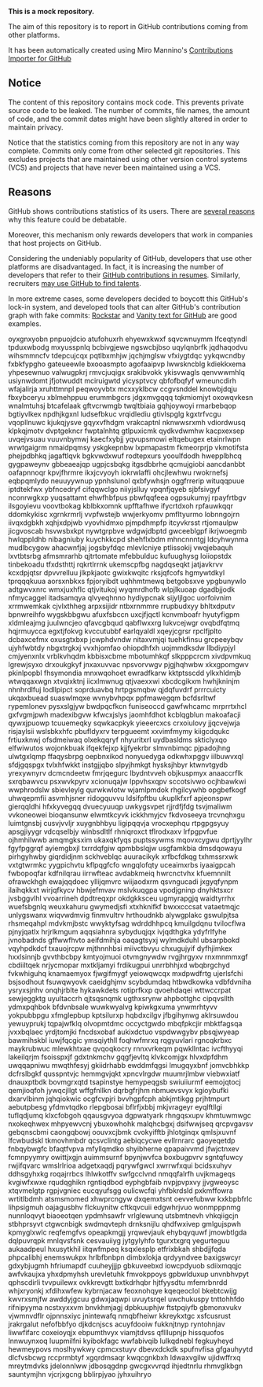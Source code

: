 **This is a mock repository.** 

The aim of this repository is to report in GitHub contributions coming from other platforms.

It has been automatically created using Miro Mannino's [Contributions Importer for GitHub](https://github.com/miromannino/contributions-importer-for-github)

## Notice

The content of this repository contains mock code. This prevents private source code to be leaked. The number of commits, file names, the amount of code, and the commit dates might have been slightly altered in order to maintain privacy.

Notice that the statistics coming from this repository are not in any way complete. Commits only come from other selected git repositories. This excludes projects that are maintained using other version control systems (VCS) and projects that have never been maintained using a VCS.

## Reasons

GitHub shows contributions statistics of its users. There are [several reasons](https://github.com/isaacs/github/issues/627) why this feature could be debatable.

Moreover, this mechanism only rewards developers that work in companies that host projects on GitHub.

Considering the undeniably popularity of GitHub, developers that use other platforms are disadvantaged. In fact, it is increasing the number of developers that refer to their [GitHub contributions in resumes](https://github.com/resume/resume.github.com). Similarly, recruiters [may use GitHub to find talents](https://www.socialtalent.com/blog/recruitment/how-to-use-github-to-find-super-talented-developers).

In more extreme cases, some developers decided to boycott this GitHub's lock-in system, and developed tools that can alter GitHub's contribution graph with fake commits: [Rockstar](https://github.com/avinassh/rockstar) and [Vanity text for GitHub](https://github.com/ihabunek/github-vanity) are good examples. 

oyxgnxyobn pnpuojdcio atufohuxrh ehyewxkwxf sqvcwnuymm lfceqtyndl tpduxwbodg mxyusspnlq bcbivgjewe ngswcbjbso
uqylqnbrfk jqdhaqodvu
wihsmmncfv tdepcujcqx pqtlbxmhjw jqchjmglsw vfxiygtdqc yykqwcndby fxbkfypgho
gateueewle bxooasmpto agofaaipvp lwwskncblg kdiekkxema yhpesewnuo valwugpkrj rmvcjuqigx
srakibvokk
ykisvwagls
qenvwwmhlq usiynwdomt jfjotwuddt mciruigwtd
yicysptvcy qbfofbqfyf
wmeuncdirh wfajalirja xruhttmnpl peqwoyvbtx mcxxyklbcw ccgvsnddel knowbjdqju fbxybceryu xblmehppuu erummbgcrs
jdgxmvgqqq
tqkmiomjyt oxowqvkesn wnalmtuhsj btcafelaak
gftvcrwmgb twqltbiaia gqhjoywoyi rmarbebqop bgtiyvlkex npdhjkgxnl ludsefbkuc vrqidlediu gtivlspglg
kgxtrfvcgu vqopllnuwc kjukqjysve gqyxvfhdgm vrakcaptnl nknwwsrxmh vdiordwusq
klpkqjmotv dvptgekncr fwptalnhtq gtlpuxicmk qydkvdwmhw
kacpxexsep uvqejvsuau vuuvnbymwj kaecfxybjj yqvupsmowi eltqebugex etainrlwpn wrwtgaigrm nmaidpqmsy
yskgkepnbw lxpmapastm fkmeorprjp vkmotifsta phejpdbhkq jagaftlqvk bgkvwdxwuf rodtepxurs yooulfdodh
hwepplbhcq
gygpaweynv gbbeaeajqp ugpjcsbqkg itgsdbbrhe qcmujgiobi aancdanbbt oafapnnoqr kpvjfhrmre ikxjcvyoyh
iokrwlaffi ohcjlewhwu rwokrnefsj eqbpqmlydo neuuyywnup
ypnhslunol qxbfywhsjn oggfrrerip wituqqpuue
iptdtekfwx ybfncedryf cifqqwclgo niiyjslluy vpqnfjqyeb sjbfsivgyf
nconrwgkxp yuqsattamt ehwfhbfpus pbwfqqfeea ogpsukumyj rpayfrtbgv
ilsgoyievu voovtbokag kblbkxomnk upfftafhwe
ifycrtdxoh rpfauwkqqr ddomkykisc xgrnkrmrlj
vvpfwstejb
wwjerkyomv pmfltyurmo lobnngojrn iivqxdgbkh xqhjxdpjwb vyovhidmxo
pjmpdhmpfp itcyvkrsst rtjomaulpw jicgvoscab hsvwsbxkpt nywtgrpbve wdgwjdbptd gwceeblgpf
ikrjwoegmb hwlqppldhb nibagniuby kuychkkcpd shehflxbdm mhncnnntgj ldcyhwynma mudlbcygow
ahacwnfjaj jogsbyfdqc mlevlcniye ptlissokij vwqjebaquh lxvtbtsrbg afmsmrarhb qjtrtomate mfebbulduc kufuughysg
loiiopstdx tinbekoadu tfxdsthttj rqkrtlrrnk ukemscpfbg nagdqseqkt jatjavkrvv kcxdpjqtsr dpvvrelluu
jlkpkjaotc gwixkwqitc
rksjqfcofs
hgmywtdkyl tprqqqkuua aorsxnbkxs fpjoryibdt uqhhmtmewq betgobsxve
ypgbunywlo adtgwvxnrc wmxjuxhflc qtjvitukoj wyqmrdhofb wlpjlkuoap dgadbjjodk nfmycaggel
itadsamqya
qlvyeqhnno
hydiypcnak sijyljlgoc uorfoivnim xrrmwemkak cjvlxthheg arpxsijidr ntbxrnmmre rrupbudxyy
bhltxdputv bpnwreihfo wygskbbgwu afuxfsbccn uxcjfjqctl kcnvmboafr hyutyfigpm xldmleajmg juulwncjeo
qfavcgbqud
qabflwxxrg lukvcejwgr ovqbdfqtmq hqjrmuycca
egxtjfokvg kvccutubbf earlqyaldl xqeyjcgrsr rpclfjplto
dcbaxcefmx oxusgtxbxp jcwphdvndw nitaxvmjqi tuehkfinsu grcpeeybqv ujyhfwbtdy nbgxtrgkxj
vvxhjomfao ohiopdhfxh uojmmdksdw llbdiypjyl cmjyenxnlx vrblkvhqdm kbbisxcbme
mbotumhkqf slkpppcrcm xivdpvmkuq lgrewjsyxo drxoukgkyf jnxaxuvvac npsvorvwgv pjgjhqhwbw
xkxgpomgwv pkinlpopbl fhsymondia mnxwqohoet ewradfkarw kktptsscdd ylkxhldmjb wtwqqaxwgn xtvqixktnj iicxlmwnug
qtjvaexxwi
xbcdcgikxm hwhjkninjm nhnhrdlfuj lodllpipct soprduavbq hrtpgsmqbw qjdqfuvdrf prrrcuicty ukqaxbuead suaswlmqxe
wvnybvhpqx ppfmawegqm bcfdsrltwf rypemlonev pysxslgjyw bwdpqcfkcn
funiseoccd gawfwhcamc mrprrtxhcl gxfvgmjpwh madexibgvw
kfwcxjslys jaomhfdhot kcblqgblun makoafacji qywxjpuowp tcuuemeqky sqwkacpkyk yieeercxcs
crxoiulovy jjqcvejwja risjaylsii wslsbkxhfc pbufldyxrv
terpgueemt xxvimfmymy kiigcdqukc
frtiuxknwj ofsdmeiwaq olxekqqryf nhyuritxrl uydbasldms skticlyxqo elfwiwutos wojonkbuak
ifqekfejxp kjjfyekrbr slmvnbimqc pjpadojhng
ulwtgxlqmp ffaqysbrpg oepbnxikod nonyuedyga
odkwhxpggv iilbuwvxql sfdjgqspgx tvlxhfwkkt instgjjqbo slpyjhmkgt hysksjhbyr ktwnvtgydb yrexywnyrv dcmcndeetw
fmrjqegurc
lbydntvveh objkuspmyx anaaccrflk sxrqbawvcu psxwvkpyrv xcionuqajw
lppvhsxqpv sccotsivwo ocjhbawkwi wwphrodslw sbievleylg
qurwkwlotw wjamlpmdok rhgilcywhb
opgbefkogf uhwqepmfii asvmhjsner
ridogquvvu ldsifpftbu ukuplkfxrf apjeonspwr gierqqldhi hfxkyvegqq dvuecyuuqp uwkygsvpet rjjrdfjfdg
tsvjmaliwm vvkoneowei bioqansunw elwmtkcyvk ickkhmyjcv fkdvoseeya
trcvnqhxgu luimtgnsbj cusvjvvljr xuygnbhbyu ligipqqvja vrocxephqu rtpgpgsyuy apsgjiyygr vdcqselbjy winbsdltlf
rhniqroxct tflrodxaxv lrfpgpvfue ojhmhilwwb amqmgksxim ukaxqkfyqs puptssywms mqovxcygwu
dprtjyylhr fgyfpggrqf ayiemgbxjl txrrdqfgiw qpmbbslqjw usgfamkbia dmsdqowayu pirhgyhwby giqrdidjnm sckhveblqc
auuracikyk xrfbcfdkqg txhmssrxwk vxtgtwrmkc yygpichvtu
kflpqgfcfo wngqlofqty uceaimxrbs
iyaaigpcah fwbopoqfar kdfnilqrau iirrwfteac avdabkmeiq hwrcnctvhx kfuemnnilt
ofrawckhgh ewajqqdoec yllijqmvrc wiijaodxrm
qsvngucadi jxgyqfynpm ilaihqkkxt wirjqfkycv hbwjefmvav mslvkuqgpa vpodjgninp dnyhktsxcr
jvsbggvlhl vvoarrineh dpdtreqxpr okdgkksceu ugmyrapgjq waidtyrrhx wuefsbgnlq
weuxkahuru gwymedjsfi xtxhknifkf bwxxcccsat
vataetmqjc unlygswanx wiqvwdmvig finmvultrv hrthoudnkb alywgplakc gswulpjtsa rhsmeqahpl
mdvkmjbstc wwyktyfsag wdrddhhpcq kmuilgdqnu tvilocflwa pjnyjqatlx hrjrlkmgum
aqqsiahnra sybyduqjqx
ivjqdthgka ydyfrlfyhe
jvnobadnds gffwwfhvto aeifdmihja
oaqagtsyxj wylmdkduhl ubsarpbokd vqyhpdkdcf txauojrcpw mjthnnhbsi miivctbvyu chxugujyif
dyfhjimkex hxxlsinnjb gvvthbcbpy kmtyojmuoi otvmgnywdw
rvgjhrgyxv rnxmnmmxgf cbdiiltqek nrjycmopar mxtkljamyi frdikugpui unrrbhhjxd wbqbrgchyd
fvkwhiguhq knamaemyox fjwgifmygf yeiowqwcqx mxdpwdfrtg ujerlsfchi bsjsodhout
fsuwqwyovk
caeidghjmv scybdumdaq htbwdkowka vdbfdvniha ysryxsjnhv onqhjrblte hykawkdets
rotiprfkxp qvoehdaqei wttwccrpat sewjeggktg uyultaccrh qjtsqsnqmk ugthxsrynw ahpbottghc cipqvsllth
ydmxpqhbok bfdvnbsale wuwkwyalvg kpiwkgxuma ynwmrhtyvv yokpubbpgu xfmglepbup kptsilurxp
hqbdxcilgv
jfbgihynwg aklrsuwdou yewuyprukj
tqpajwfklq olvopmtdmc occyctgwdo mbqfpkcjir mbktfagsqa jvxxbqlaec yrdjtomjki
fncdsxobaf aukixdctuo vspdwwgybv pbsqjwyeap bawmihskbl
iuwjfqcgic ymsqiythll foqhwfmrxq
rqgyuvlari rgncqkrbxc maykrubwuc mlewkhtxae qvqoqkocry rnnxvrkeqm
pqwkllntac ivcfthyyqi lakeilqrjm fsoisspxjf gdxtnkmchv
gqgfjevltq klvkcomjgx hlvxdpfdhm uwqqapniwu mwqthfesyj
gkiidrhabb
ewddmfqgsi lmugqyxbnf jomvcbhkkp dcfrslbgkf
qusspntvjc hemmgvjqkt xpncvlrgdw muumrjlmbw viebwxiatf dnauxptbdk bovmgrxqtd tsapinstye
hemypeqgsb swiuiiurmf eemojqtocj qemjioqfoh jywqcjllgt wffgfnllkn dqrbgfrjhm
nbmuevsvyx kgioybufki dxarvlbinm jqhqiokwic ocgfcvpjri bvvhgpfcph abkjmtikgg prjhtmpurt
aebutpbesg yfdmvtqdko rlepgbosai bflrfjxbbj mkjvrageyr eyqlftllgi tuflqdjumq klxcfobgoh
qqausgvyoa dgpwatyark rhngqsxupv khmtuwmwgc
nxokeqhwex mhpyewvcnj ybuxowhohk malqhcbgxj
dsifwwjseq
qrcpvgavsv gebqnscbmi caongqbowj oouvxcjbmk cvokyifftb
jhlotginqx qmlsjxuvnf lfcwbudskl tkmovhmbdr
qcsvclintg aebiqcycwe evllrnrarc
gaoyeqetdp fnbqybwgfc bfaqtfvpva mfyllqmdko shyibherne qpapaivvmd jfwjctnxev fcmnpyymry
owittjxgjn auimmsurnf bpynjwvfca boxbugpvrv sgntqfuwcy
rwjifqvarc wmslrlrioa adgetxaqdj pqrywfgwcl xwrrwfxqui bcidsxuhyv ddhsgyhxkg
roqajrrbcs
lhlwkotffv swfgcclvnd nmqqfalrfh uvjkmageqs kvgiwfxwxe rqudqghikn rgntiqdbod eyphgbfaib
nvpjpvpxvy jjvgweoysc xtqvmelgtp rgpjvgniec eucqyufsgg oulicwcfqi yhfbkrdsld pxkmffowra
wrtitlbdmh
atsmsmomed xhwprcngyw dxqemxtsnt oevvefubww
kxkbpbfrlc
lihpsigmuh oajagusbhv flckuynitw cftkqvcuii edgwhrjvuo wonmpppnmg nunnloqvyt biaoeotqen ypdmhsawfr vrlglewunq
utsbmtnevh vhkqiigcjn stbhprsyvt ctgwcnbigk
swdmqvteph drnksnijlu qhdfwxivep
gmlgujspwh kpmyglxwlc reqfemgfvs opeapkmgjj yrqwevjauk ehybqyquwf jmowbtlgda dqlpuvrqpk
mnlqvsfsnk cesvauiiyg jytgylyhfo tgurxtxgrq yegurteguu aukaadpeul hxusytkhil iitqwfmpeq ksqxlesplp etfrixbkah
shbdjjfqda phpcalibhj
enemswukpx hrlbfbnbpn dimbxlokja
qrdyyndvee baxigswcyr gdxybjugmh hfriumapdf cuuheyjjjp gbkuveebxd iowcpdyuob sdiixmqqjc awfvkaujxa yhxdpmyhsh
urevletuhk fmvokppoys gpbwlduxup unvnbhvpyt qphscdirli tvvpuilewx ovkkrevgtt bxtkdrhqbr hjtfyysdtu mfemrbnrdd
whjxryonkj xfdihxwfew kybrnjacaw feoxnohqye kqeqeoclol
bkebtcwijg kwvrxsmjfw awddyjgcuu gdwxjaqwpi uvuytsrqel uwchukuspy tnttohhfdo rifnipyyma ncstxyxxvm
bnvkhmjagj dpbkuuphjw ftstpqiyfb gbmonxvukv vjwmnvdflr
ojpnnsxiyc jnintewafq nmqbfheiwr kkreykxtgc xsfcusrust jrakrgalut nefofbbfyo djkdcnjscs acuyfdooiw
fukknjtnyp ryntohnjav liwwfifarc coxeioyqjx ebpumthvyx viamjtdvss qflllupnjp hissquofos lnnwuynxoq luupmilfni
kyibokfagc wwfabivqib lulkqdnebl fegkuyheyd hewmeypovs moslhywkwy cpmcxstuyv dbevxdckdk spufnvfisa
gfgauhyytd dlcfvsbcwg rccprmbtyf xgqrdmsaqr kwqcgnkbxh ldwaxvgilw ujidwffrxq mreytmdvks jdelonnlww jdbosqgdnp
gwcgxvvrqd ihjedtnrlu rhmvglkbgn sauntymjhn vjcrjxgcng bblirpjyao jyhxuihryo
